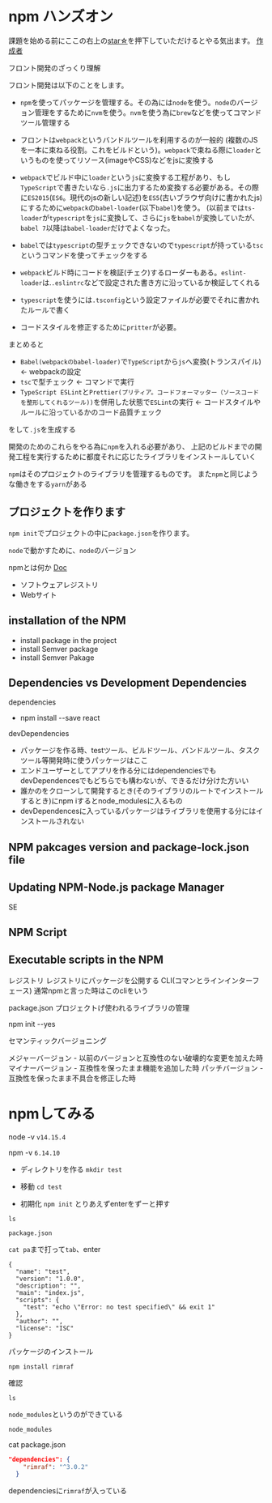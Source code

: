 # npm ハンズオン

課題を始める前にここの右上の[star☆](https://github.com/kenmori/handsonFrontend/stargazers)を押下していただけるとやる気出ます。
[作成者](http://kenjimorita.jp/)


フロント開発のざっくり理解

フロント開発は以下のことをします。

- `npm`を使ってパッケージを管理する。その為には`node`を使う。`node`のバージョン管理をするために`nvm`を使う。`nvm`を使う為に`brew`などを使ってコマンドツール管理する

- フロントは`webpack`というバンドルツールを利用するのが一般的 (複数のJSを一本に束ねる役割。これをビルドという)。`webpack`で束ねる際に`loader`というものを使ってリソース(imageやCSS)などをjsに変換する
- `webpack`でビルド中に`loader`という`js`に変換する工程があり、もし`TypeScript`で書きたいなら`.js`に出力するため変換する必要がある。その際に`ES2015`(`ES6`。現代のjsの新しい記述)を`ES5`(古いブラウザ向けに書かれたjs)にするために`webpack`の`babel-loader`(以下`babel`)を使う。
(以前までは`ts-loader`が`typescript`を`js`に変換して、さらに`js`を`babel`が変換していたが、`babel 7`以降は`babel-loader`だけでよくなった。
- `babel`では`typescript`の型チェックできないので`typescript`が持っている`tsc`というコマンドを使ってチェックをする
- `webpack`ビルド時にコードを検証(チェク)するローダーもある。`eslint-loader`は.`.eslintrc`などで設定された書き方に沿っているか検証してくれる
- `typescript`を使うには`.tsconfig`という設定ファイルが必要でそれに書かれたルールで書く
- コードスタイルを修正するために`pritter`が必要。

まとめると

- `Babel(webpackのbabel-loader)`で`TypeScript`から`js`へ変換(トランスパイル) <- webpackの設定
- `tsc`で型チェック <- コマンドで実行
- `TypeScript ESLint`と`Prettier(プリティア。コードフォーマッター（ソースコード を整形してくれるツール))`を併用した状態で`ESLint`の実行 <- コードスタイルやルールに沿っているかのコード品質チェック

をして`.js`を生成する

開発のためのこれらをやる為に`npm`を入れる必要があり、
上記のビルドまでの開発工程を実行するために都度それに応じたライブラリをインストールしていく

`npm`はそのプロジェクトのライブラリを管理するものです。
また`npm`と同じような働きをする`yarn`がある

## プロジェクトを作ります

`npm init`でプロジェクトの中に`package.json`を作ります。

`node`で動かすために、`node`のバージョン

npmとは何か
 [Doc](https://docs.npmjs.com/about-npm)

- ソフトウェアレジストリ
- Webサイト

## installation of the NPM
- install package in the project
- install Semver package
- install Semver Pakage

## Dependencies vs Development Dependencies

dependencies
- npm install --save react

devDependencies
- パッケージを作る時、testツール、ビルドツール、バンドルツール、タスクツール等開発時に使うパッケージはここ
- エンドユーザーとしてアプリを作る分にはdependenciesでもdevDependencesでもどちらでも構わないが、できるだけ分けた方いい
- 誰かのをクローンして開発するとき(そのライブラリのルートでインストールするとき)にnpm iするとnode_modulesに入るもの
- devDependencesに入っているパッケージはライブラリを使用する分にはインストールされない







## NPM pakcages version and package-lock.json file

## Updating NPM-Node.js package Manager

SE

## NPM Script

## Executable scripts in the NPM



レジストリ
レジストリにパッケージを公開する
CLI(コマンとラインインターフェース)
通常npmと言った時はこのcliをいう


package.json
プロジェクトげ使われるライブラリの管理

npm init --yes

セマンティックバージョニング

メジャーバージョン - 以前のバージョンと互換性のない破壊的な変更を加えた時
マイナーバージョン - 互換性を保ったまま機能を追加した時
パッチバージョン - 互換性を保ったまま不具合を修正した時




# npmしてみる

node -v
`v14.15.4`

npm -v
`6.14.10`

- ディレクトリを作る
`mkdir test`

- 移動
`cd test`

- 初期化
`npm init`
とりあえずenterをずーと押す

`ls`

```
package.json
```

`cat pa`まで打って`tab`、enter

```
{
  "name": "test",
  "version": "1.0.0",
  "description": "",
  "main": "index.js",
  "scripts": {
    "test": "echo \"Error: no test specified\" && exit 1"
  },
  "author": "",
  "license": "ISC"
}
```

パッケージのインストール

`npm install rimraf`

確認

`ls`


`node_modules`というのができている

`node_modules`

cat package.json

```json
"dependencies": {
    "rimraf": "^3.0.2"
  }
```

dependenciesに`rimraf`が入っている
